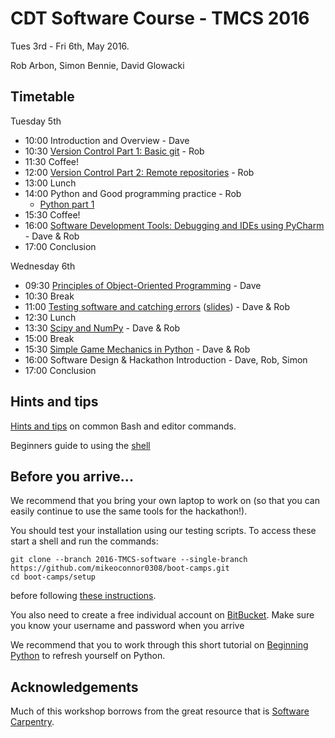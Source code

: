 # CDT Software Course - TMCS 2016

Tues 3rd - Fri 6th, May 2016.

Rob Arbon, Simon Bennie, David Glowacki

## Timetable

Tuesday 5th

* 10:00 Introduction and Overview - Dave
* 10:30 [Version Control Part 1: Basic git](https://github.com/davidglo/boot-camps/blob/2016-TMCS-software/Outlines/git-outline.md#git-and-version-control) - Rob
* 11:30 Coffee!
* 12:00 [Version Control Part 2: Remote repositories](https://github.com/davidglo/boot-camps/blob/2016-TMCS-software/Outlines/git-outline.md#part-2) - Rob
* 13:00 Lunch
* 14:00 Python and Good programming practice - Rob
    * [Python part 1](https://github.com/davidglo/boot-camps/blob/2016-TMCS-software/Outlines/python-outline.md#python-outline)
* 15:30 Coffee!
* 16:00 [Software Development Tools: Debugging and IDEs using PyCharm](https://github.com/davidglo/boot-camps/blob/2016-TMCS-software/pyCharm.md) - Dave & Rob
* 17:00 Conclusion 

Wednesday 6th

* 09:30 [Principles of Object-Oriented Programming](Python/4_object_orientation.md) - Dave
* 10:30 Break
* 11:00 [Testing software and catching errors](testing/README.md) ([slides](testing/Testing.ppt)) - Dave & Rob
* 12:30 Lunch
* 13:30 [Scipy and NumPy](Python/5_numpy.md) - Dave & Rob
* 15:00 Break
* 15:30 [Simple Game Mechanics in Python](https://github.com/davidglo/boot-camps/blob/2016-TMCS-software/pyGlet-GameMechanics.md) - Dave & Rob
* 16:00 Software Design & Hackathon Introduction - Dave, Rob, Simon
* 17:00 Conclusion

## Hints and tips

[Hints and tips](HintsAndTips.md) on common Bash and editor commands.

Beginners guide to using the [shell](shell/README.md)
## Before you arrive...

We recommend that you bring your own laptop to work on (so 
that you can easily continue to use the same tools for the hackathon!).

You should test your installation using our testing scripts. To access these start a shell and run the 
commands:

    git clone --branch 2016-TMCS-software --single-branch  https://github.com/mikeoconnor0308/boot-camps.git
    cd boot-camps/setup

before following [these instructions](setup/README.md).

You also need to create a free individual account on 
[BitBucket](https://bitbucket.org/account/signup/). Make sure 
you know your username and password when you arrive

We recommend that you to work through this short tutorial on 
[Beginning Python](http://chryswoods.com/beginning_python) to refresh yourself on Python. 

## Acknowledgements 

Much of this workshop borrows from the great resource that is [Software Carpentry](https://software-carpentry.org/).
